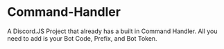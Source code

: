 # Command-Handler
A Discord.JS Project that already has a built in Command Handler. All you need to add is your Bot Code, Prefix, and Bot Token.
